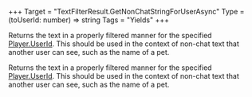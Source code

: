 +++
Target = "TextFilterResult.GetNonChatStringForUserAsync"
Type = (toUserId: number) => string
Tags = "Yields"
+++

Returns the text in a properly filtered manner for the specified [Player.UserId](https://developer.roblox.com/api-reference/property/Player/UserId). This should be used in the context of non-chat text that another user can see, such as the name of a pet.	Returns the text in a properly filtered manner for the specified [Player.UserId](https://developer.roblox.com/api-reference/property/Player/UserId). This should be used in the context of non-chat text that another user can see, such as the name of a pet.